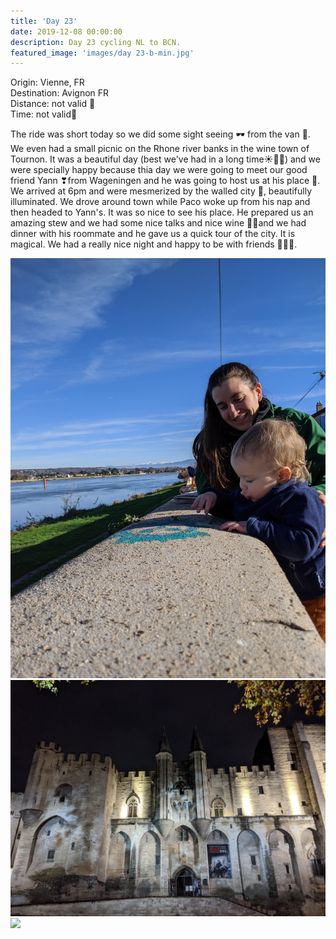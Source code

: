 ```yaml
---
title: 'Day 23'
date: 2019-12-08 00:00:00
description: Day 23 cycling NL to BCN.
featured_image: 'images/day 23-b-min.jpg'
---
```


Origin: Vienne, FR <br>
Destination: Avignon FR <br>
Distance: not valid 🚐 <br>
Time: not valid🚐 <br>

The ride was short today so we did some sight seeing 🕶 from the van 💁. We even had a small picnic on the Rhone river banks in the wine town of Tournon. It was a beautiful day (best we've had in a long time☀👌🏻) and we were specially happy because thia day we were going to meet our good friend Yann ❣from Wageningen and he was going to host us at his place 🤩. We arrived at 6pm and were mesmerized by the walled city 🕌, beautifully illuminated. We drove around town while Paco woke up from his nap and then headed to Yann's. It was so nice to see his place. He prepared us an amazing stew and we had some nice talks and nice wine 🍷💭and we had dinner with his roommate and he gave us a quick tour of the city. It is magical. We had a really nice night and happy to be with friends 👭👫👬.

<div class="gallery" data-columns="1">
	<img src="/images/day 23-a-min.jpg">
	<img src="/images/day 23-b-min.jpg">
	<img src="/images/day 23-c-min.jpg">
</div>
